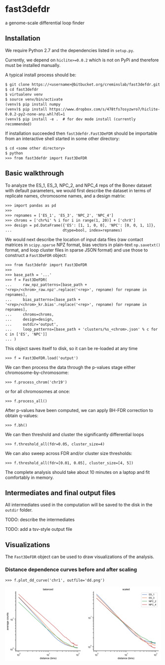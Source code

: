 fast3defdr
==========

a genome-scale differential loop finder

Installation
------------

We require Python 2.7 and the dependencies listed in `setup.py`.

Currently, we depend on `hiclite>=0.0.2` which is not on PyPi and therefore must
be installed manually.

A typical install process should be:

    $ git clone https://<username>@bitbucket.org/creminslab/fast3defdr.git
    $ cd fast3defdr
    $ virtualenv venv
    $ source venv/bin/activate
    (venv)$ pip install numpy
    (venv)$ pip install https://www.dropbox.com/s/478tfs7osyzwro7/hiclite-0.0.2-py2-none-any.whl?dl=1
    (venv)$ pip install -e .  # for dev mode install (currently recommended)

If installation succeeded then `fast3defdr.Fast3DeFDR` should be importable from
an interactive shell started in some other directory:

    $ cd <some other directory>
    $ python
    >>> from fast3defdr import Fast3DeFDR

Basic walkthrough
-----------------

To analyze the ES_1, ES_3, NPC_2, and NPC_4 reps of the Bonev dataset with
default parameters, we would first describe the dataset in terms of replicate
names, chromosome names, and a design matrix:

    >>> import pandas as pd
    >>>
    >>> repnames = ['ES_1', 'ES_3', 'NPC_2', 'NPC_4']
    >>> chroms = ['chr%i' % i for i in range(1, 20)] + ['chrX']
    >>> design = pd.DataFrame({'ES': [1, 1, 0, 0], 'NPC': [0, 0, 1, 1]},
    ...                       dtype=bool, index=repnames)

We would next describe the location of input data files (raw contact matrices in
`scipy.sparse` NPZ format, bias vectors in plain-text `np.savetxt()` format,
and loop cluster files in sparse JSON format) and use those to construct a
`Fast3DeFDR` object:

    >>> from fast3defdr import Fast3DeFDR
    >>>
    >>> base_path = '...'
    >>> f = Fast3DeFDR(
    ...     raw_npz_patterns=[base_path + '<rep>/<chrom>_raw.npz'.replace('<rep>', repname) for repname in repnames],
    ...     bias_patterns=[base_path + '<rep>/<chrom>_kr.bias'.replace('<rep>', repname) for repname in repnames],
    ...     chroms=chroms,
    ...     design=design,
    ...     outdir='output',
    ...     loop_patterns=[base_path + 'clusters/%s_<chrom>.json' % c for c in ['ES', 'NPC']]
    ... )

This object saves itself to disk, so it can be re-loaded at any time

    >>> f = Fast3DeFDR.load('output')

We can then process the data through the p-values stage either
chromosome-by-chromosome:

    >>> f.process_chrom('chr19')

or for all chromosomes at once:

    >>> f.process_all()

After p-values have been computed, we can apply BH-FDR correction to obtain
q-values:

    >>> f.bh()

We can then threshold and cluster the significantly differential loops

    >>> f.threshold_all(fdr=0.05, cluster_size=4)

We can also sweep across FDR and/or cluster size thresholds:

    >>> f.threshold_all(fdr=[0.01, 0.05], cluster_size=[4, 5])

The complete analysis should take about 10 minutes on a laptop and fit
comfortably in memory.

Intermediates and final output files
------------------------------------

All intermediates used in the computation will be saved to the disk in the
`outdir` folder.

TODO: describe the intermediates

TODO: add a tsv-style output file

Visualizations
--------------

The `Fast3DeFDR` object can be used to draw visualizations of the analysis.

### Distance dependence curves before and after scaling

    >>> f.plot_dd_curve('chr1', outfile='dd.png')

![](images/dd.png)
